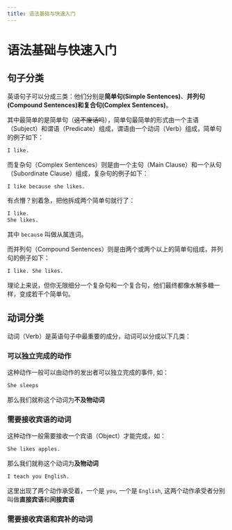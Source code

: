 ```yaml
---
title: 语法基础与快速入门
---
```



# 语法基础与快速入门

## 句子分类

英语句子可以分成三类：他们分别是**简单句(Simple Sentences)**、**并列句(Compound Sentences)**和**复合句(Complex Sentences)**。

其中最简单的是简单句（~~这不废话吗~~），简单句最简单的形式由一个主语（Subject）和谓语（Predicate）组成，谓语由一个动词（Verb）组成，简单句的例子如下：

```txt
I like.
```

而复杂句（Complex Sentences）则是由一个主句（Main Clause）和一个从句（Subordinate Clause）组成，复杂句的例子如下：

```txt
I like because she likes.
```

有点懵？别着急，把他拆成两个简单句就行了：

```txt
I like.
She likes.
```

其中 `because` 叫做从属连词。

而并列句（Compound Sentences）则是由两个或两个以上的简单句组成，并列句的例子如下：

```txt
I like. She likes.
```

理论上来说，但你无限细分一个复杂句和一个复合句，他们最终都像水解多糖一样，变成若干个简单句。

## 动词分类

动词（Verb）是英语句子中最重要的成分，动词可以分成以下几类：

### 可以独立完成的动作

这种动作一般可以由动作的发出者可以独立完成的事件, 如：

```txt
She sleeps
```

那么我们就称这个动词为**不及物动词**

### 需要接收宾语的动词

这种动作一般需要接收一个宾语（Object）才能完成，如：

```txt
She likes apples.
```

那么我们就称这个动词为**及物动词**

```txt
I teach you English.
```

这里出现了两个动作承受着，一个是 `you`, 一个是 `English`, 这两个动作承受者分别叫做**直接宾语**和**间接宾语**

### 需要接收宾语和宾补的动词